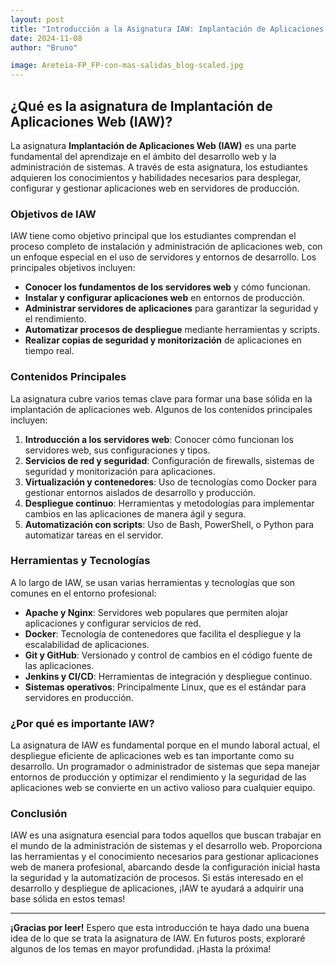 ```yaml
---
layout: post
title: "Introducción a la Asignatura IAW: Implantación de Aplicaciones Web"
date: 2024-11-08
author: "Bruno"

image: Areteia-FP_FP-con-mas-salidas_blog-scaled.jpg
---
```


## ¿Qué es la asignatura de Implantación de Aplicaciones Web (IAW)?

La asignatura **Implantación de Aplicaciones Web (IAW)** es una parte fundamental del aprendizaje en el ámbito del desarrollo web y la administración de sistemas. A través de esta asignatura, los estudiantes adquieren los conocimientos y habilidades necesarios para desplegar, configurar y gestionar aplicaciones web en servidores de producción.

### Objetivos de IAW

IAW tiene como objetivo principal que los estudiantes comprendan el proceso completo de instalación y administración de aplicaciones web, con un enfoque especial en el uso de servidores y entornos de desarrollo. Los principales objetivos incluyen:

- **Conocer los fundamentos de los servidores web** y cómo funcionan.
- **Instalar y configurar aplicaciones web** en entornos de producción.
- **Administrar servidores de aplicaciones** para garantizar la seguridad y el rendimiento.
- **Automatizar procesos de despliegue** mediante herramientas y scripts.
- **Realizar copias de seguridad y monitorización** de aplicaciones en tiempo real.

### Contenidos Principales

La asignatura cubre varios temas clave para formar una base sólida en la implantación de aplicaciones web. Algunos de los contenidos principales incluyen:

1. **Introducción a los servidores web**: Conocer cómo funcionan los servidores web, sus configuraciones y tipos.
2. **Servicios de red y seguridad**: Configuración de firewalls, sistemas de seguridad y monitorización para aplicaciones.
3. **Virtualización y contenedores**: Uso de tecnologías como Docker para gestionar entornos aislados de desarrollo y producción.
4. **Despliegue continuo**: Herramientas y metodologías para implementar cambios en las aplicaciones de manera ágil y segura.
5. **Automatización con scripts**: Uso de Bash, PowerShell, o Python para automatizar tareas en el servidor.

### Herramientas y Tecnologías

A lo largo de IAW, se usan varias herramientas y tecnologías que son comunes en el entorno profesional:

- **Apache y Nginx**: Servidores web populares que permiten alojar aplicaciones y configurar servicios de red.
- **Docker**: Tecnología de contenedores que facilita el despliegue y la escalabilidad de aplicaciones.
- **Git y GitHub**: Versionado y control de cambios en el código fuente de las aplicaciones.
- **Jenkins y CI/CD**: Herramientas de integración y despliegue continuo.
- **Sistemas operativos**: Principalmente Linux, que es el estándar para servidores en producción.

### ¿Por qué es importante IAW?

La asignatura de IAW es fundamental porque en el mundo laboral actual, el despliegue eficiente de aplicaciones web es tan importante como su desarrollo. Un programador o administrador de sistemas que sepa manejar entornos de producción y optimizar el rendimiento y la seguridad de las aplicaciones web se convierte en un activo valioso para cualquier equipo.

### Conclusión

IAW es una asignatura esencial para todos aquellos que buscan trabajar en el mundo de la administración de sistemas y el desarrollo web. Proporciona las herramientas y el conocimiento necesarios para gestionar aplicaciones web de manera profesional, abarcando desde la configuración inicial hasta la seguridad y la automatización de procesos. Si estás interesado en el desarrollo y despliegue de aplicaciones, ¡IAW te ayudará a adquirir una base sólida en estos temas!

---

**¡Gracias por leer!** Espero que esta introducción te haya dado una buena idea de lo que se trata la asignatura de IAW. En futuros posts, exploraré algunos de los temas en mayor profundidad. ¡Hasta la próxima!